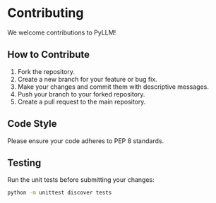 # Contributing

We welcome contributions to PyLLM!

## How to Contribute

1. Fork the repository.
2. Create a new branch for your feature or bug fix.
3. Make your changes and commit them with descriptive messages.
4. Push your branch to your forked repository.
5. Create a pull request to the main repository.

## Code Style

Please ensure your code adheres to PEP 8 standards.

## Testing

Run the unit tests before submitting your changes:
```bash
python -m unittest discover tests
```
